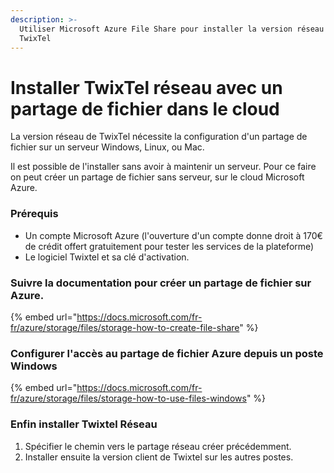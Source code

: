 ```yaml
---
description: >-
  Utiliser Microsoft Azure File Share pour installer la version réseau de
  TwixTel
---
```


# Installer TwixTel réseau avec un partage de fichier dans le cloud

La version réseau de TwixTel nécessite la configuration d'un partage de fichier sur un serveur Windows, Linux, ou Mac.

Il est possible de l'installer sans avoir à maintenir un serveur. Pour ce faire on peut créer un partage de fichier sans serveur, sur le cloud Microsoft Azure.

### Prérequis 

* Un compte Microsoft Azure \(l'ouverture d'un compte donne droit à 170€ de crédit offert gratuitement pour tester les services de la plateforme\)
* Le logiciel Twixtel et sa clé d'activation.

### Suivre la documentation pour créer un partage de fichier sur Azure.

{% embed url="https://docs.microsoft.com/fr-fr/azure/storage/files/storage-how-to-create-file-share" %}

### Configurer l'accès au partage de fichier Azure depuis un poste Windows

{% embed url="https://docs.microsoft.com/fr-fr/azure/storage/files/storage-how-to-use-files-windows" %}

### Enfin installer Twixtel Réseau

1. Spécifier le chemin vers le partage réseau créer précédemment.
2. Installer ensuite la version client de Twixtel sur les autres postes.

